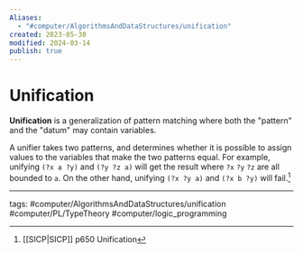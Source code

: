 ```yaml
---
Aliases:
  - "#computer/AlgorithmsAndDataStructures/unification"
created: 2023-05-30
modified: 2024-03-14
publish: true
---
```


# Unification
**Unification** is a generalization of pattern matching where both the "pattern" and the "datum" may contain variables.

A unifier takes two patterns, and determines whether it is possible to assign values to the variables that make the two patterns equal. For example, unifying `(?x a ?y)` and `(?y ?z a)` will get the result where `?x` `?y` `?z` are all bounded to `a`. On the other hand, unifying `(?x ?y a)` and `(?x b ?y)` will fail.[^1]

[^1]: [[SICP|SICP]] p650 Unification

---
tags: 
#computer/AlgorithmsAndDataStructures/unification #computer/PL/TypeTheory #computer/logic_programming